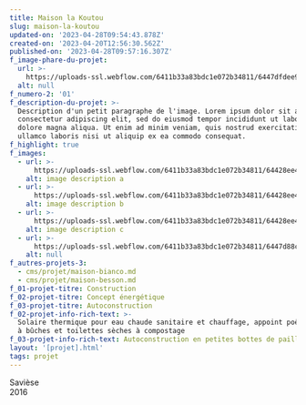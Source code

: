 ```yaml
---
title: Maison la Koutou
slug: maison-la-koutou
updated-on: '2023-04-28T09:54:43.878Z'
created-on: '2023-04-20T12:56:30.562Z'
published-on: '2023-04-28T09:57:16.307Z'
f_image-phare-du-projet:
  url: >-
    https://uploads-ssl.webflow.com/6411b33a83bdc1e072b34811/6447dfdee9b33dde73590cb1_HAB3_NF_Mercredi_17_avril_2019-P24-25-Avez-vou-vu-Habiter.jpg
  alt: null
f_numero-2: '01'
f_description-du-projet: >-
  Description d'un petit paragraphe de l'image. Lorem ipsum dolor sit amet,
  consectetur adipiscing elit, sed do eiusmod tempor incididunt ut labore et
  dolore magna aliqua. Ut enim ad minim veniam, quis nostrud exercitation
  ullamco laboris nisi ut aliquip ex ea commodo consequat.
f_highlight: true
f_images:
  - url: >-
      https://uploads-ssl.webflow.com/6411b33a83bdc1e072b34811/64428ee46adf3e62b22eba60_a.jpg
    alt: image description a
  - url: >-
      https://uploads-ssl.webflow.com/6411b33a83bdc1e072b34811/64428ee4fe53655d9f99c1a8_b.jpg
    alt: image description b
  - url: >-
      https://uploads-ssl.webflow.com/6411b33a83bdc1e072b34811/64428ee43066890914b1e39c_c.jpg
    alt: image description c
  - url: >-
      https://uploads-ssl.webflow.com/6411b33a83bdc1e072b34811/6447d88cb7fa5608357f5149_IMG_4826.jpg
    alt: null
f_autres-projets-3:
  - cms/projet/maison-bianco.md
  - cms/projet/maison-besson.md
f_01-projet-titre: Construction
f_02-projet-titre: Concept énergétique
f_03-projet-titre: Autoconstruction
f_02-projet-info-rich-text: >-
  Solaire thermique pour eau chaude sanitaire et chauffage, appoint poêle hydrau
  à bûches et toilettes sèches à compostage
f_03-projet-info-rich-text: Autoconstruction en petites bottes de paille de la région
layout: '[projet].html'
tags: projet
---
```


Savièse  
2016
